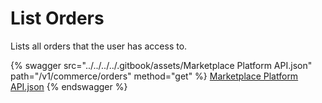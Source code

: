 # List Orders

Lists all orders that the user has access to.



{% swagger src="../../../../.gitbook/assets/Marketplace Platform API.json" path="/v1/commerce/orders" method="get" %}
[Marketplace Platform API.json](<../../../../.gitbook/assets/Marketplace Platform API.json>)
{% endswagger %}
